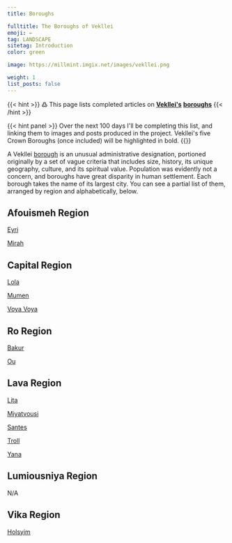 ```yaml
---
title: Boroughs

fulltitle: The Boroughs of Vekllei
emoji: ←
tag: LANDSCAPE
sitetag: Introduction
color: green

image: https://millmint.imgix.net/images/vekllei.png

weight: 1
list_posts: false
---
```

<style>
.gt-container {
  display: none;
}
</style>

{{< hint >}}
߷ This page lists completed articles on [**Vekllei's**](/utopia/vekllei) [**boroughs**](/utopia/vekllei/#administrative-divisions)
{{< /hint >}}

{{< hint panel >}}
Over the next 100 days I'll be completing this list, and linking them to images and posts produced in the project. Vekllei's five Crown Boroughs (once included) will be highlighted in bold.
{{</hint>}}

A Vekllei [borough](/utopia/vekllei/#administrative-divisions) is an unusual administrative designation, portioned originally by a set of vague criteria that includes size, history, its unique geography, culture, and its spiritual value. Population was evidently not a concern, and boroughs have great disparity in human settlement. Each borough takes the name of its largest city. You can see a partial list of them, arranged by region and alphabetically, below.

## Afouismeh Region

[Eyri](/utopia/vekllei/landscape/boroughs/eyri)

[Mirah](/utopia/vekllei/landscape/boroughs/mirah)

## Capital Region

[Lola](/utopia/vekllei/landscape/boroughs/lola)

[Mumen](/utopia/vekllei/landscape/boroughs/mumen)

[Voya Voya](/utopia/vekllei/landscape/boroughs/voya-voya)

## Ro Region

[Bakur](/utopia/vekllei/landscape/boroughs/bakur)

[Ou](/utopia/vekllei/landscape/boroughs/ou)

## Lava Region

[Lita](/utopia/vekllei/landscape/boroughs/lita)

[Miyatvousi](/utopia/vekllei/landscape/boroughs/miyatvousi)

[Santes](/utopia/vekllei/landscape/boroughs/santes)

[Troll](/utopia/vekllei/landscape/boroughs/troll)

[Yana](/utopia/vekllei/landscape/boroughs/yana)

## Lumiousniya Region

N/A

## Vika Region

[Holsyim](/utopia/vekllei/landscape/boroughs/holsyim)
